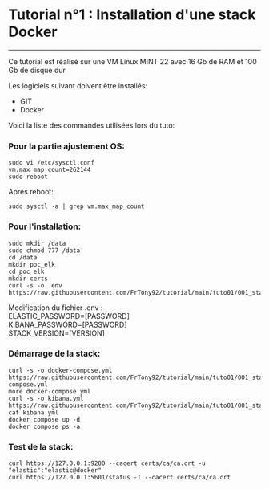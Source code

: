 # Tutorial n°1 : Installation d'une stack Docker
***

Ce tutorial est réalisé sur une VM Linux MINT 22 avec 16 Gb de RAM et 100 Gb de disque dur.</br>

Les logiciels suivant doivent être installés:
- GIT
- Docker

Voici la liste des commandes utilisées lors du tuto:</br>
### Pour la partie ajustement OS:
```
sudo vi /etc/sysctl.conf
vm.max_map_count=262144
sudo reboot
```
Après reboot:
```
sudo sysctl -a | grep vm.max_map_count
```
### Pour l'installation:
```
sudo mkdir /data
sudo chmod 777 /data
cd /data
mkdir poc_elk
cd poc_elk
mkdir certs
curl -s -o .env https://raw.githubusercontent.com/FrTony92/tutorial/main/tuto01/001_stack.env
```
Modification du fichier .env :</br>
ELASTIC_PASSWORD=[PASSWORD]</br>
KIBANA_PASSWORD=[PASSWORD]</br>
STACK_VERSION=[VERSION]</br>

### Démarrage de la stack:
```
curl -s -o docker-compose.yml https://raw.githubusercontent.com/FrTony92/tutorial/main/tuto01/001_stack.docker-compose.yml
more docker-compose.yml
curl -s -o kibana.yml https://raw.githubusercontent.com/FrTony92/tutorial/main/tuto01/001_stack.kibana.yml
cat kibana.yml
docker compose up -d
docker compose ps -a
```

### Test de la stack:
```
curl https://127.0.0.1:9200 --cacert certs/ca/ca.crt -u "elastic":"elastic@docker"
curl https://127.0.0.1:5601/status -I --cacert certs/ca/ca.crt
```

